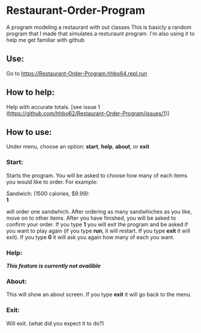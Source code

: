 # Restaurant-Order-Program
A program modeling a restaurant with out classes
This is basicly a random program that I made that simulates a resturaunt program. I'm also using it to help me get 
familiar with github

## Use:
Go to https://Restaurant-Order-Program.hhbo64.repl.run
## How to help:
Help with accurate totals. [see issue 1 (https://github.com/hhbo62/Restaurant-Order-Program/issues/1)]

## How to use:
Under menu, choose an option: **start**, **help**, **about**, or **exit**

### Start:
Starts the program. You will be asked to choose how many of each items you would like to order. For example:

Sandwich: (1500 calories, $9.99):  
**1**

will order one sandwhich. After ordering as many sandwhiches as you like, move on to other items. After you have finished, you will be asked to confirm your order.
If you type **1** you will exit the program and be asked if you want to play again (if you type **run**, it will restart. If you type **exit** it will exit). If you type **0** it
will ask you again how many of each you want.

### Help:
***This feature is currently not availible***

### About:
This will show an about screen. If you type **exit** it will go back to the menu.

### Exit:
Will exit. (what did you expect it to do?)
